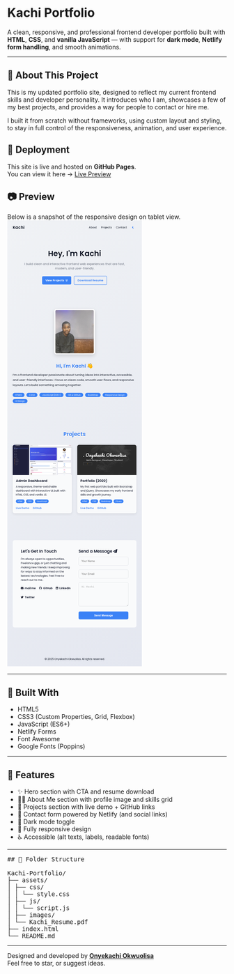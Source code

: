 # Kachi Portfolio

A clean, responsive, and professional frontend developer portfolio built with **HTML**, **CSS**, and **vanilla JavaScript** — with support for **dark mode**, **Netlify form handling**, and smooth animations.  

---

## 📌 About This Project

This is my updated portfolio site, designed to reflect my current frontend skills and developer personality. It introduces who I am, showcases a few of my best projects, and provides a way for people to contact or hire me.  

I built it from scratch without frameworks, using custom layout and styling, to stay in full control of the responsiveness, animation, and user experience.

## 🚀 Deployment

This site is live and hosted on **GitHub Pages**.  
You can view it here → [Live Preview](https://on2onyekachi.github.io/Kachi-Portfolio)


## 📷 Preview
Below is a snapshot of the responsive design on tablet view.
![Kachi Portfolio Preview](assets/images/preview.png) 

---

## 🧰 Built With

- HTML5
- CSS3 (Custom Properties, Grid, Flexbox)
- JavaScript (ES6+)
- Netlify Forms
- Font Awesome
- Google Fonts (Poppins)

---

## 📸 Features

- ✨ Hero section with CTA and resume download  
- 🧑‍💻 About Me section with profile image and skills grid  
- 🚀 Projects section with live demo + GitHub links  
- 📩 Contact form powered by Netlify (and social links)  
- 🌙 Dark mode toggle  
- 📱 Fully responsive design  
- ♿ Accessible (alt texts, labels, readable fonts)

---

<pre>
## 📂 Folder Structure

Kachi-Portfolio/
├── assets/
│ ├── css/
│ │ └── style.css
│ ├── js/
│ │ └── script.js
│ ├── images/
│ └── Kachi_Resume.pdf
├── index.html
└── README.md
</pre>
---

Designed and developed by [**Onyekachi Okwuolisa**](https://github.com/on2onyekachi)  
Feel free to star, or suggest ideas.